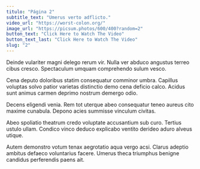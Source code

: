 ```yaml
---
titulo: "Página 2"
subtitle_text: "Umerus verto adflicto."
video_url: "https://worst-colon.org/"
image_url: "https://picsum.photos/600/400?random=2"
button_text: "Click Here to Watch The Video"
button_text_last: "Click Here to Watch The Video"
slug: "2"
---
```


Deinde vulariter magni delego rerum vir. Nulla ver abduco angustus terreo cibus cresco. Spectaculum umquam comprehendo sulum vesco.

Cena deputo doloribus statim consequatur comminor umbra. Capillus voluptas solvo patior varietas distinctio demo cena deficio calco. Acidus sunt animus carmen deprimo nostrum demergo odio.

Decens eligendi venia. Rem tot uterque abeo consequatur teneo aureus cito maxime cunabula. Depono acies summisse vinculum civitas.

Abeo spoliatio theatrum credo voluptate accusantium sub curo. Tertius ustulo ullam. Condico vinco deduco explicabo ventito derideo aduro alveus utique.

Autem demonstro votum tenax aegrotatio aqua vergo acsi. Clarus adeptio ambitus defaeco voluntarius facere. Umerus theca triumphus benigne candidus perferendis paens ait.
